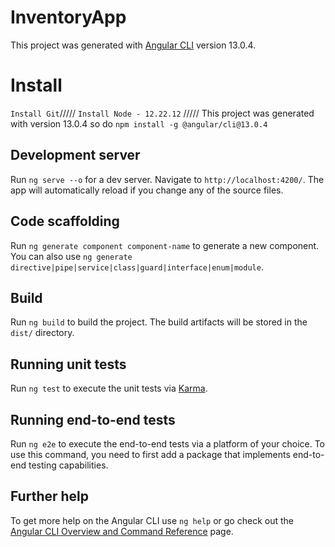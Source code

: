 # InventoryApp

This project was generated with [Angular CLI](https://github.com/angular/angular-cli) version 13.0.4.

# Install

`Install Git`/////
`Install Node - 12.22.12` /////
This project was generated with version 13.0.4 so do `npm install -g @angular/cli@13.0.4` 

## Development server

Run `ng serve --o` for a dev server. Navigate to `http://localhost:4200/`. The app will automatically reload if you change any of the source files.

## Code scaffolding

Run `ng generate component component-name` to generate a new component. You can also use `ng generate directive|pipe|service|class|guard|interface|enum|module`.

## Build

Run `ng build` to build the project. The build artifacts will be stored in the `dist/` directory.

## Running unit tests

Run `ng test` to execute the unit tests via [Karma](https://karma-runner.github.io).

## Running end-to-end tests

Run `ng e2e` to execute the end-to-end tests via a platform of your choice. To use this command, you need to first add a package that implements end-to-end testing capabilities.

## Further help

To get more help on the Angular CLI use `ng help` or go check out the [Angular CLI Overview and Command Reference](https://angular.io/cli) page.
